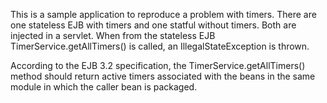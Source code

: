 This is a sample application to reproduce a problem with timers. There are one stateless EJB with timers and one statful without timers. Both are injected in a servlet. 
When from the stateless EJB TimerService.getAllTimers() is called, an IllegalStateException is thrown. 

According to the EJB 3.2 specification, the TimerService.getAllTimers() method should return active timers associated with the beans in the same module in which the caller bean is packaged. 